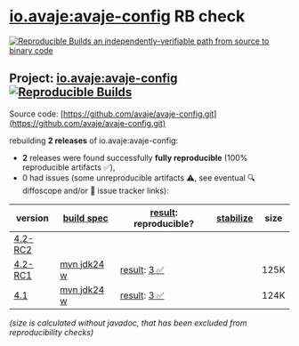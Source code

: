 [io.avaje:avaje-config](https://central.sonatype.com/artifact/io.avaje/avaje-config/versions) RB check
=======

[![Reproducible Builds](https://reproducible-builds.org/images/logos/rb.svg) an independently-verifiable path from source to binary code](https://reproducible-builds.org/)

## Project: [io.avaje:avaje-config](https://central.sonatype.com/artifact/io.avaje/avaje-config/versions) [![Reproducible Builds](https://img.shields.io/endpoint?url=https://raw.githubusercontent.com/jvm-repo-rebuild/reproducible-central/master/content/io/avaje/config/badge.json)](https://github.com/jvm-repo-rebuild/reproducible-central/blob/master/content/io/avaje/config/README.md)

Source code: [https://github.com/avaje/avaje-config.git](https://github.com/avaje/avaje-config.git)

rebuilding **2 releases** of io.avaje:avaje-config:
- **2** releases were found successfully **fully reproducible** (100% reproducible artifacts :white_check_mark:),
- 0 had issues (some unreproducible artifacts :warning:, see eventual :mag: diffoscope and/or :memo: issue tracker links):

| version | [build spec](/BUILDSPEC.md) | [result](https://reproducible-builds.org/docs/jvm/): reproducible? | [stabilize](https://github.com/google/oss-rebuild/blob/main/cmd/stabilize/README.md) | size |
| -- | --------- | ------ | ------ | -- |
| [4.2-RC2](https://central.sonatype.com/artifact/io.avaje/avaje-config/4.2-RC2/pom) | | | |
| [4.2-RC1](https://central.sonatype.com/artifact/io.avaje/avaje-config/4.2-RC1/pom) | [mvn jdk24 w](avaje-config-4.2-RC1.buildspec) | [result](avaje-config-4.2-RC1.buildinfo): [3 :white_check_mark: ](avaje-config-4.2-RC1.buildcompare) | | 125K |
| [4.1](https://central.sonatype.com/artifact/io.avaje/avaje-config/4.1/pom) | [mvn jdk24 w](avaje-config-4.1.buildspec) | [result](avaje-config-4.1.buildinfo): [3 :white_check_mark: ](avaje-config-4.1.buildcompare) | | 124K |

<i>(size is calculated without javadoc, that has been excluded from reproducibility checks)</i>
